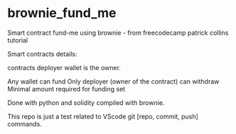# brownie_fund_me
Smart contract fund-me using brownie - from freecodecamp patrick collins tutorial

Smart contracts details:

contracts deployer wallet is the owner.

Any wallet can fund
Only deployer (owner of the contract) can withdraw
Minimal amount required for funding set

Done with python and solidity compiled with brownie.

This repo is just a test related to VScode git [repo, commit, push] commands.
